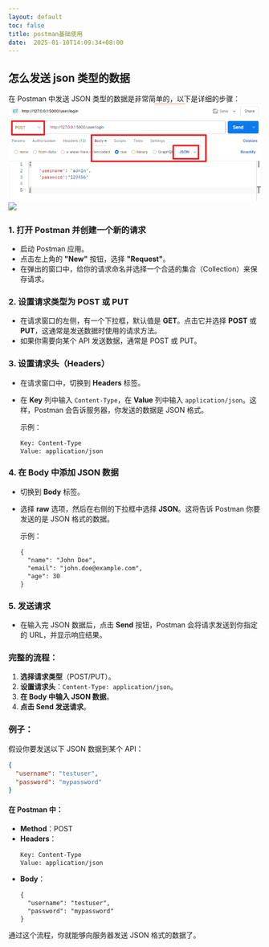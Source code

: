 ```yaml
---
layout: default
toc: false
title: postman基础使用
date:  2025-01-10T14:09:34+08:00
---
```



## 怎么发送 json 类型的数据
 
在 Postman 中发送 JSON 类型的数据是非常简单的，以下是详细的步骤：
![](images/2025-01-10-14-09-21.png)
![](../images/2025-01-10-14-09-21.png)

### 1. **打开 Postman 并创建一个新的请求**
- 启动 Postman 应用。
- 点击左上角的 **"New"** 按钮，选择 **"Request"**。
- 在弹出的窗口中，给你的请求命名并选择一个合适的集合（Collection）来保存请求。

### 2. **设置请求类型为 POST 或 PUT**
- 在请求窗口的左侧，有一个下拉框，默认值是 **GET**。点击它并选择 **POST** 或 **PUT**，这通常是发送数据时使用的请求方法。
- 如果你需要向某个 API 发送数据，通常是 POST 或 PUT。

### 3. **设置请求头（Headers）**
- 在请求窗口中，切换到 **Headers** 标签。
- 在 **Key** 列中输入 `Content-Type`，在 **Value** 列中输入 `application/json`。这样，Postman 会告诉服务器，你发送的数据是 JSON 格式。
  
  示例：
  ```
  Key: Content-Type
  Value: application/json
  ```

### 4. **在 Body 中添加 JSON 数据**
- 切换到 **Body** 标签。
- 选择 **raw** 选项，然后在右侧的下拉框中选择 **JSON**。这将告诉 Postman 你要发送的是 JSON 格式的数据。
  
  示例：
  ```
  {
    "name": "John Doe",
    "email": "john.doe@example.com",
    "age": 30
  }
  ```

### 5. **发送请求**
- 在输入完 JSON 数据后，点击 **Send** 按钮，Postman 会将请求发送到你指定的 URL，并显示响应结果。

### 完整的流程：
1. **选择请求类型**（POST/PUT）。
2. **设置请求头**：`Content-Type: application/json`。
3. **在 Body 中输入 JSON 数据**。
4. **点击 Send 发送请求**。

### 例子：

假设你要发送以下 JSON 数据到某个 API：

```json
{
  "username": "testuser",
  "password": "mypassword"
}
```

#### 在 Postman 中：
- **Method**：POST
- **Headers**：
  ```
  Key: Content-Type
  Value: application/json
  ```
- **Body**：
  ```
  {
    "username": "testuser",
    "password": "mypassword"
  }
  ```

通过这个流程，你就能够向服务器发送 JSON 格式的数据了。